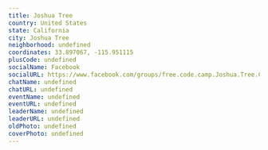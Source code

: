 ```yaml
---
title: Joshua Tree
country: United States
state: California
city: Joshua Tree
neighborhood: undefined
coordinates: 33.897067, -115.951115
plusCode: undefined
socialName: Facebook
socialURL: https://www.facebook.com/groups/free.code.camp.Joshua.Tree.Ca
chatName: undefined
chatURL: undefined
eventName: undefined
eventURL: undefined
leaderName: undefined
leaderURL: undefined
oldPhoto: undefined
coverPhoto: undefined
---
```

